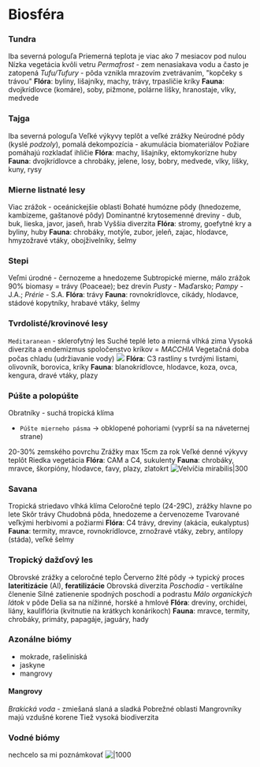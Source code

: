 # Biosféra

### Tundra
Iba severná pologuľa
Priemerná teplota je viac ako 7 mesiacov pod nulou
Nízka vegetácia kvôli vetru
*Permafrost* - zem nenasiakava vodu a často je zatopená
*Tufu/Tufury* - pôda vznikla mrazovím zvetrávaním, "kopčeky s trávou"
**Flóra**: byliny, lišajníky, machy, trávy, trpasličie kríky
**Fauna**: dvojkrídlovce (komáre), soby, pižmone, polárne líšky, hranostaje, vlky, medvede

### Tajga
Iba severná pologuľa
Veľké výkyvy teplôt a veľké zrážky
Neúrodné pôdy (kyslé *podzoly*), pomalá dekompozícia - akumulácia biomateriálov
Požiare pomáhajú rozkladať ihličie
**Flóra**: machy, lišajníky, ektomykorízne huby
**Fauna**: dvojkrídlovce a chrobáky, jelene, losy, bobry, medvede, vlky, líšky, kuny, rysy

### Mierne listnaté lesy
Viac zrážok - oceánickejšie oblasti
Bohaté humózne pôdy (hnedozeme, kambizeme, gaštanové pôdy)
Dominantné krytosemenné dreviny - dub, buk, lieska, javor, jaseň, hrab
Vyššia diverzita
**Flóra**: stromy, goefytné kry a byliny, huby
**Fauna**: chrobáky, motýle, zubor, jeleň, zajac, hlodavce, hmyzožravé vtáky, obojživelníky, šelmy

### Stepi
Veľmi úrodné - černozeme a hnedozeme
Subtropické mierne, málo zrážok
90% biomasy = trávy (Poaceae); bez drevín
*Pusty* - Maďarsko; *Pampy* - J.A.; *Prérie* - S.A.
**Flóra**: trávy
**Fauna**: rovnokrídlovce, cikády, hlodavce, stádové kopytníky, hrabavé vtáky, šelmy

### Tvrdolisté/krovinové lesy 
`Meditaranean` - sklerofytný les
Suché teplé leto a mierná vlhká zima
Vysoká diverzita a endemizmus
spoločenstvo kríkov = *MACCHIA*
Vegetačná doba počas chladu (udržiavanie vody)
![](c4cam.png)
**Flóra**: C3 rastliny s tvrdými listami, olivovník, borovica, kríky
**Fauna**: blanokrídlovce, hlodavce, koza, ovca, kengura, dravé vtáky, plazy

### Púšte a polopúšte
Obratníky - suchá tropická klíma
- `Púšte mierneho pásma` -> obklopené pohoriami (vyprší sa na náveternej strane)

20-30% zemského povrchu
Zrážky max 15cm za rok
Veľké denné výkyvy teplôt
Riedka vegetácia
**Flóra**: CAM a C4, sukulenty
**Fauna**: chrobáky, mravce, škorpióny, hlodavce, ťavy, plazy, zlatokrt
![Velvíčia mirabilis|300](velvicia-mirabilis.png)
### Savana
Tropická striedavo vlhká klíma
Celoročné teplo (24-29C), zrážky hlavne po lete
Skôr trávy
Chudobná pôda, hnedozeme a červenozeme
Tvarované veľkými herbivomi a požiarmi
**Flóra**: C4 trávy, dreviny (akácia, eukalyptus)
**Fauna**: termity, mravce, rovnokrídlovce, zrnožravé vtáky, zebry, antilopy (stáda), veľké šelmy

### Tropický dažďový les
Obrovské zrážky a celoročné teplo
Červerno žlté pôdy -> typický proces **lateritizácie** (Al), **feratilizácie**
Obrovská diverzita
*Poschodia* - vertikálne členenie 
Silné zatienenie spodných poschodí a podrastu
*Málo organických látok* v pôde
Delia sa na nížinné, horské a hmlové
**Flóra**: dreviny, orchidei, liány, kauliflória (kvitnutie na krátkych konárikoch)
**Fauna**: mravce, termity, chrobáky, primáty, papagáje, jaguáry, hady

### Azonálne biómy
- mokrade, rašeliniská
- jaskyne
- mangrovy

#### Mangrovy
*Brakická voda* - zmiešaná slaná a sladká
Pobrežné oblasti
Mangrovníky majú vzdušné korene
Tiež vysoká biodiverzita

### Vodné biómy
nechcelo sa mi poznámkovať
![|1000](vodnebiomy.png)